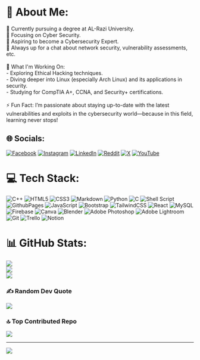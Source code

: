 # 💫 About Me:
🔭 Currently pursuing a degree at AL-Razi University.<br>🌱 Focusing on Cyber Security.<br>🎯 Aspiring to become a Cybersecurity Expert.<br>💬 Always up for a chat about network security, vulnerability assessments, etc.<br><br>🌟 What I'm Working On:<br>- Exploring Ethical Hacking techniques.<br>- Diving deeper into Linux (especially Arch Linux) and its applications in security.<br>- Studying for CompTIA A+, CCNA, and Security+ certifications.<br><br>⚡ Fun Fact: I’m passionate about staying up-to-date with the latest vulnerabilities and exploits in the cybersecurity world—because in this field, learning never stops!


## 🌐 Socials:
[![Facebook](https://img.shields.io/badge/Facebook-%231877F2.svg?logo=Facebook&logoColor=white)](https://facebook.com/ex.jandal) [![Instagram](https://img.shields.io/badge/Instagram-%23E4405F.svg?logo=Instagram&logoColor=white)](https://instagram.com/ex.jandal) [![LinkedIn](https://img.shields.io/badge/LinkedIn-%230077B5.svg?logo=linkedin&logoColor=white)](https://linkedin.com/in/sultan-majed) [![Reddit](https://img.shields.io/badge/Reddit-%23FF4500.svg?logo=Reddit&logoColor=white)](https://reddit.com/user/Ex_Jandal) [![X](https://img.shields.io/badge/X-black.svg?logo=X&logoColor=white)](https://x.com/ex_jandal) [![YouTube](https://img.shields.io/badge/YouTube-%23FF0000.svg?logo=YouTube&logoColor=white)](https://youtube.com/@ex.jandal) 

# 💻 Tech Stack:
![C++](https://img.shields.io/badge/c++-%2300599C.svg?style=flat&logo=c%2B%2B&logoColor=white) ![HTML5](https://img.shields.io/badge/html5-%23E34F26.svg?style=flat&logo=html5&logoColor=white) ![CSS3](https://img.shields.io/badge/css3-%231572B6.svg?style=flat&logo=css3&logoColor=white) ![Markdown](https://img.shields.io/badge/markdown-%23000000.svg?style=flat&logo=markdown&logoColor=white) ![Python](https://img.shields.io/badge/python-3670A0?style=flat&logo=python&logoColor=ffdd54) ![C](https://img.shields.io/badge/c-%2300599C.svg?style=flat&logo=c&logoColor=white) ![Shell Script](https://img.shields.io/badge/shell_script-%23121011.svg?style=flat&logo=gnu-bash&logoColor=white) ![GithubPages](https://img.shields.io/badge/github%20pages-121013?style=flat&logo=github&logoColor=white) ![JavaScript](https://img.shields.io/badge/javascript-%23323330.svg?style=flat&logo=javascript&logoColor=%23F7DF1E) ![Bootstrap](https://img.shields.io/badge/bootstrap-%238511FA.svg?style=flat&logo=bootstrap&logoColor=white) ![TailwindCSS](https://img.shields.io/badge/tailwindcss-%2338B2AC.svg?style=flat&logo=tailwind-css&logoColor=white) ![React](https://img.shields.io/badge/react-%2320232a.svg?style=flat&logo=react&logoColor=%2361DAFB) ![MySQL](https://img.shields.io/badge/mysql-4479A1.svg?style=flat&logo=mysql&logoColor=white) ![Firebase](https://img.shields.io/badge/firebase-a08021?style=flat&logo=firebase&logoColor=ffcd34) ![Canva](https://img.shields.io/badge/Canva-%2300C4CC.svg?style=flat&logo=Canva&logoColor=white) ![Blender](https://img.shields.io/badge/blender-%23F5792A.svg?style=flat&logo=blender&logoColor=white) ![Adobe Photoshop](https://img.shields.io/badge/adobe%20photoshop-%2331A8FF.svg?style=flat&logo=adobe%20photoshop&logoColor=white) ![Adobe Lightroom](https://img.shields.io/badge/Adobe%20Lightroom-31A8FF.svg?style=flat&logo=Adobe%20Lightroom&logoColor=white) ![Git](https://img.shields.io/badge/git-%23F05033.svg?style=flat&logo=git&logoColor=white) ![Trello](https://img.shields.io/badge/Trello-%23026AA7.svg?style=flat&logo=Trello&logoColor=white) ![Notion](https://img.shields.io/badge/Notion-%23000000.svg?style=flat&logo=notion&logoColor=white)
# 📊 GitHub Stats:
![](https://github-readme-stats.vercel.app/api?username=ex-jandal&theme=gruvbox&hide_border=false&include_all_commits=true&count_private=false)<br/>
![](https://github-readme-streak-stats.herokuapp.com/?user=ex-jandal&theme=gruvbox&hide_border=false)<br/>
![](https://github-readme-stats.vercel.app/api/top-langs/?username=ex-jandal&theme=gruvbox&hide_border=false&include_all_commits=true&count_private=false&layout=compact)

### ✍️ Random Dev Quote
![](https://quotes-github-readme.vercel.app/api?type=vetical&theme=gruvbox)

### 🔝 Top Contributed Repo
![](https://github-contributor-stats.vercel.app/api?username=ex-jandal&limit=5&theme=gruvbox&combine_all_yearly_contributions=true)

---
[![](https://visitcount.itsvg.in/api?id=ex-jandal&icon=3&color=2)](https://visitcount.itsvg.in)

<!-- Proudly created with GPRM ( https://gprm.itsvg.in ). I realy thank you.. -->
